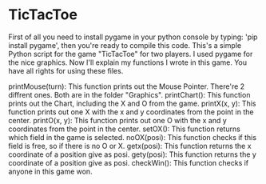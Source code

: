 # TicTacToe
First of all you need to install pygame in your python console by typing: 'pip install pygame', then you're ready to compile this code.
This's a simple Python script for the game "TicTacToe" for two players. I used pygame for the nice graphics. Now I'll explain my functions I wrote in this game. You have all rights for using these files.

printMouse(turn): This function prints out the Mouse Pointer. There're 2 diffrent ones. Both are in the folder "Graphics".
printChart(): This function prints out the Chart, including the X and O from the game.
printX(x, y): This function prints out one X with the x and y coordinates from the point in the center.
printO(x, y): This function prints out one O with the x and y coordinates from the point in the center.
setOX(): This function returns which field in the game is selected.
noOX(posi): This function checks if this field is free, so if there is no O or X.
getx(posi): This function returns the x coordinate of a position give as posi.
gety(posi): This function returns the y coordinate of a position give as posi.
checkWin(): This function checks if anyone in this game won.

